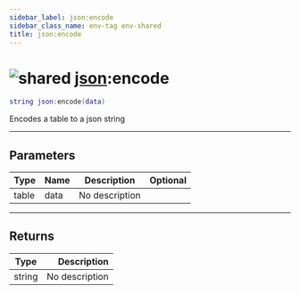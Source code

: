 ```yaml
---
sidebar_label: json:encode
sidebar_class_name: env-tag env-shared
title: json:encode
---
```


# <img src='/img/wiki/shared.png' alt='shared' data-tag='env-tag' /> [json](../json/README.md):encode

```lua
string json:encode(data)
```

Encodes a table to a json string<br/>

-----------------
## Parameters

| Type   | Name | Description | Optional |
| ------ | ---- | ----------- | -------: |
| table | data | No description |   |

-----------------
## Returns

| Type   | Description |
| ------ | ----------: |
| string | No description |
